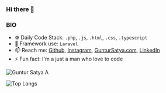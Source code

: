 ### Hi there 👋

<!--
**guntursatya25/guntursatya25** is a ✨ _special_ ✨ repository because its `README.md` (this file) appears on your GitHub profile.

Here are some ideas to get you started:

- 🔭 I’m currently working on ...
- 🌱 I’m currently learning ...
- 👯 I’m looking to collaborate on ...
- 🤔 I’m looking for help with ...
- 💬 Ask me about ...
- 📫 How to reach me: ...
- 😄 Pronouns: ...
- ⚡ Fun fact: ...
-->

### BIO

- ⚙️ Daily Code Stack: `.php`, `.js`, `.html`, `.css`, `.typescript`
- 🏢 Framework use: `Laravel`
- 📫 Reach me: [Github](https://github.com/guntursatya25), [Instagram](https://www.instagram.com/guntursatya/), [GunturSatya.com](https://www.guntursatya.com/), [LinkedIn](https://www.linkedin.com/in/guntursatya/)
- ⚡️ Fun fact: I'm a just a man who love to code 

![Guntur Satya A](https://github-readme-stats.vercel.app/api?username=guntursatya25&theme=gruvbox&show_icons=false)

![Top Langs](https://github-readme-stats.vercel.app/api/top-langs/?username=guntursatya25&layout=compact)

